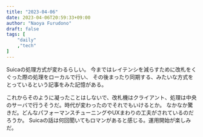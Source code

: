 ```yaml
---
title: "2023-04-06"
date: 2023-04-06T20:59:33+09:00
author: "Naoya Furudono"
draft: false
tags: [
    "daily"
    ,"tech"
]
---
```


Suicaの処理方式が変わるらしい。
今まではレイテンシを減らすために改札をくぐった際の処理をローカルで行い、
その後まったり同期する、みたいな方式をとっているという記事をみた記憶がある。

これからそのように凝ったことはしないで、改札機はクライアント、処理は中央のサーバで行うそうだ。時代が変わったのでそれでもいけるとか。
なかなか驚きだ。どんなパフォーマンスチューニングやUXまわりの工夫がされているのだろうか。
Suicaの話は何回聞いてもロマンがあると感じる。運用開始が楽しみだ。

